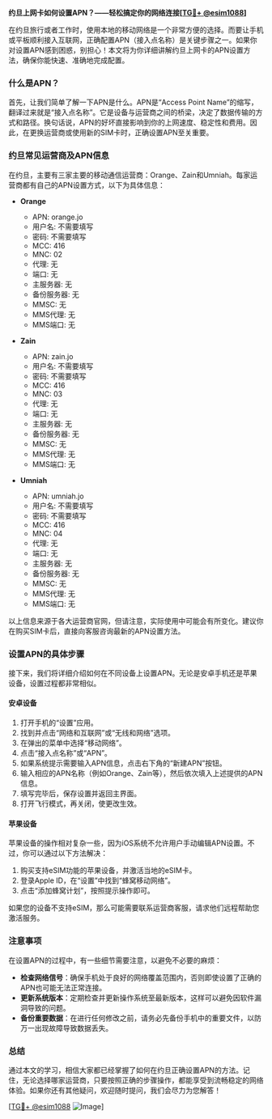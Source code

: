 **约旦上网卡如何设置APN？——轻松搞定你的网络连接[[TG💪+ @esim1088](https://t.me/s/esim1088)]**

在约旦旅行或者工作时，使用本地的移动网络是一个非常方便的选择。而要让手机或平板顺利接入互联网，正确配置APN（接入点名称）是关键步骤之一。如果你对设置APN感到困惑，别担心！本文将为你详细讲解约旦上网卡的APN设置方法，确保你能快速、准确地完成配置。

### 什么是APN？

首先，让我们简单了解一下APN是什么。APN是“Access Point Name”的缩写，翻译过来就是“接入点名称”。它是设备与运营商之间的桥梁，决定了数据传输的方式和路径。换句话说，APN的好坏直接影响到你的上网速度、稳定性和费用。因此，在更换运营商或使用新的SIM卡时，正确设置APN至关重要。

### 约旦常见运营商及APN信息

在约旦，主要有三家主要的移动通信运营商：Orange、Zain和Umniah。每家运营商都有自己的APN设置方式，以下为具体信息：

- **Orange**
  - APN: orange.jo
  - 用户名: 不需要填写
  - 密码: 不需要填写
  - MCC: 416
  - MNC: 02
  - 代理: 无
  - 端口: 无
  - 主服务器: 无
  - 备份服务器: 无
  - MMSC: 无
  - MMS代理: 无
  - MMS端口: 无

- **Zain**
  - APN: zain.jo
  - 用户名: 不需要填写
  - 密码: 不需要填写
  - MCC: 416
  - MNC: 03
  - 代理: 无
  - 端口: 无
  - 主服务器: 无
  - 备份服务器: 无
  - MMSC: 无
  - MMS代理: 无
  - MMS端口: 无

- **Umniah**
  - APN: umniah.jo
  - 用户名: 不需要填写
  - 密码: 不需要填写
  - MCC: 416
  - MNC: 04
  - 代理: 无
  - 端口: 无
  - 主服务器: 无
  - 备份服务器: 无
  - MMSC: 无
  - MMS代理: 无
  - MMS端口: 无

以上信息来源于各大运营商官网，但请注意，实际使用中可能会有所变化。建议你在购买SIM卡后，直接向客服咨询最新的APN设置方法。

### 设置APN的具体步骤

接下来，我们将详细介绍如何在不同设备上设置APN。无论是安卓手机还是苹果设备，设置过程都非常相似。

#### 安卓设备

1. 打开手机的“设置”应用。
2. 找到并点击“网络和互联网”或“无线和网络”选项。
3. 在弹出的菜单中选择“移动网络”。
4. 点击“接入点名称”或“APN”。
5. 如果系统提示需要输入APN信息，点击右下角的“新建APN”按钮。
6. 输入相应的APN名称（例如Orange、Zain等），然后依次填入上述提供的APN信息。
7. 填写完毕后，保存设置并返回主界面。
8. 打开飞行模式，再关闭，使更改生效。

#### 苹果设备

苹果设备的操作相对复杂一些，因为iOS系统不允许用户手动编辑APN设置。不过，你可以通过以下方法解决：

1. 购买支持eSIM功能的苹果设备，并激活当地的eSIM卡。
2. 登录Apple ID，在“设置”中找到“蜂窝移动网络”。
3. 点击“添加蜂窝计划”，按照提示操作即可。

如果您的设备不支持eSIM，那么可能需要联系运营商客服，请求他们远程帮助您激活服务。

### 注意事项

在设置APN的过程中，有一些细节需要注意，以避免不必要的麻烦：

- **检查网络信号**：确保手机处于良好的网络覆盖范围内，否则即使设置了正确的APN也可能无法正常连接。
- **更新系统版本**：定期检查并更新操作系统至最新版本，这样可以避免因软件漏洞导致的问题。
- **备份重要数据**：在进行任何修改之前，请务必先备份手机中的重要文件，以防万一出现故障导致数据丢失。

### 总结

通过本文的学习，相信大家都已经掌握了如何在约旦正确设置APN的方法。记住，无论选择哪家运营商，只要按照正确的步骤操作，都能享受到流畅稳定的网络体验。如果你还有其他疑问，欢迎随时提问，我们会尽力为您解答！

[[TG💪+ @esim1088](https://t.me/s/esim1088) ![Image](https://i.postimg.cc/4NQfJmqS/Snipaste-2025-05-13-00-14-12.png)]